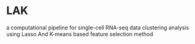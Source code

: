 # LAK
a computational pipeline for single-cell RNA-seq data clustering analysis using Lasso And K-means based feature selection method
